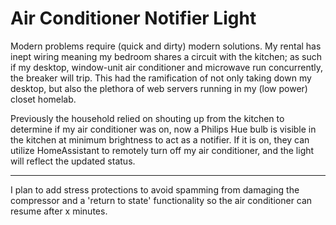 # Air Conditioner Notifier Light
Modern problems require (quick and dirty) modern solutions. My rental has inept wiring meaning my bedroom shares a circuit with the kitchen; as such if my desktop, window-unit air conditioner and microwave run concurrently, the breaker will trip. This had the ramification of not only taking down my desktop, but also the plethora of web servers running in my (low power) closet homelab.

Previously the household relied on shouting up from the kitchen to determine if my air conditioner was on, now a Philips Hue bulb is visible in the kitchen at minimum brightness to act as a notifier. If it is on, they can utilize HomeAssistant to remotely turn off my air conditioner, and the light will reflect the updated status.

---

I plan to add stress protections to avoid spamming from damaging the compressor and a 'return to state' functionality so the air conditioner can resume after x minutes.